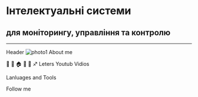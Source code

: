 # Інтелектуальні системи

## для моніторингу, управління та контролю
___

Header
![ photo1](/siteTIMCON/img/1671725812_3.jpg)
About me

:school:
:office:
:house:
:car:
:email:
:sagittarius:
Leters Youtub Vidios

Lanluages and Tools

Follow me
